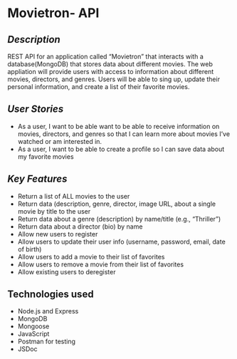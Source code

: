 # Movietron- API


## *Description*

REST API for an application called “Movietron” that interacts with a database(MongoDB) that stores data about different movies. 
The web appliation will provide users with access to information about different movies, directors, and genres. 
Users will be able to sing up, update their personal information, and create a list of their favorite movies.  


## *User Stories*

 - As a user, I want to be able want to be able to receive information on movies, directors, and genres so that I can learn more about movies I’ve watched or am interested in. 
 - As a user, I want to be able to create a profile so I can save data about my favorite movies

 

## *Key Features*

 - Return a list of ALL movies to the user 
 - Return data (description, genre, director, image URL,  about a single movie by title to the user 
 - Return data about a genre (description) by name/title (e.g., “Thriller”) 
 - Return data about a director (bio) by name 
 - Allow new users to register 
 - Allow users to update their user info (username, password, email, date of birth) 
 - Allow users to add a movie to their list of favorites 
 - Allow users to remove a movie from their list of favorites 
 - Allow existing users to deregister

## Technologies used

- Node.js and Express
- MongoDB
- Mongoose
- JavaScript
- Postman for testing
- JSDoc
